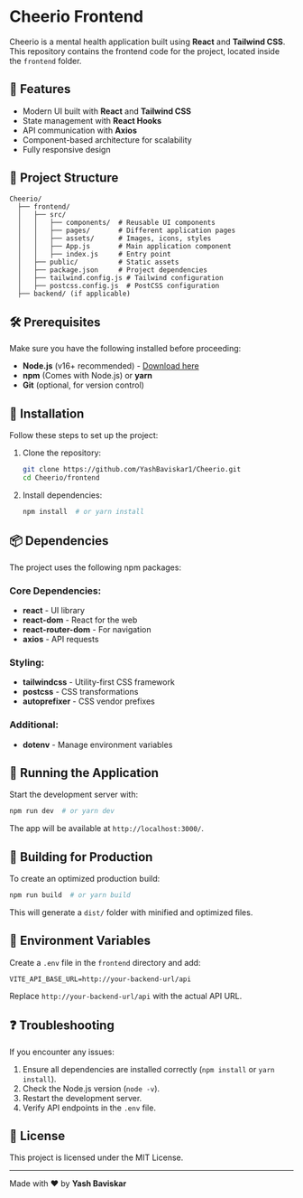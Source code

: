 # Cheerio Frontend

Cheerio is a mental health application built using **React** and **Tailwind CSS**. This repository contains the frontend code for the project, located inside the `frontend` folder.

## 🚀 Features

- Modern UI built with **React** and **Tailwind CSS**
- State management with **React Hooks**
- API communication with **Axios**
- Component-based architecture for scalability
- Fully responsive design

## 📂 Project Structure

```
Cheerio/
  ├── frontend/
  │   ├── src/
  │   │   ├── components/  # Reusable UI components
  │   │   ├── pages/       # Different application pages
  │   │   ├── assets/      # Images, icons, styles
  │   │   ├── App.js       # Main application component
  │   │   ├── index.js     # Entry point
  │   ├── public/          # Static assets
  │   ├── package.json     # Project dependencies
  │   ├── tailwind.config.js # Tailwind configuration
  │   ├── postcss.config.js  # PostCSS configuration
  ├── backend/ (if applicable)
```

## 🛠️ Prerequisites

Make sure you have the following installed before proceeding:

- **Node.js** (v16+ recommended) - [Download here](https://nodejs.org/)
- **npm** (Comes with Node.js) or **yarn**
- **Git** (optional, for version control)

## 🔧 Installation

Follow these steps to set up the project:

1. Clone the repository:
   ```bash
   git clone https://github.com/YashBaviskar1/Cheerio.git
   cd Cheerio/frontend
   ```
2. Install dependencies:
   ```bash
   npm install  # or yarn install
   ```

## 📦 Dependencies

The project uses the following npm packages:

### Core Dependencies:

- **react** - UI library
- **react-dom** - React for the web
- **react-router-dom** - For navigation
- **axios** - API requests

### Styling:

- **tailwindcss** - Utility-first CSS framework
- **postcss** - CSS transformations
- **autoprefixer** - CSS vendor prefixes

### Additional:

- **dotenv** - Manage environment variables

## 🚀 Running the Application

Start the development server with:

```bash
npm run dev  # or yarn dev
```

The app will be available at `http://localhost:3000/`.

## 🔨 Building for Production

To create an optimized production build:

```bash
npm run build  # or yarn build
```

This will generate a `dist/` folder with minified and optimized files.

## 📜 Environment Variables

Create a `.env` file in the `frontend` directory and add:

```
VITE_API_BASE_URL=http://your-backend-url/api
```

Replace `http://your-backend-url/api` with the actual API URL.

## ❓ Troubleshooting

If you encounter any issues:

1. Ensure all dependencies are installed correctly (`npm install` or `yarn install`).
2. Check the Node.js version (`node -v`).
3. Restart the development server.
4. Verify API endpoints in the `.env` file.

## 📄 License

This project is licensed under the MIT License.

---

Made with ❤️ by **Yash Baviskar**
